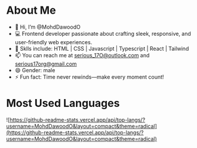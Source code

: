 # About Me

- 👋 Hi, I’m @MohdDawoodO
- 💻 Frontend developer passionate about crafting sleek, responsive, and user-friendly web experiences.
- 💪 Sklls include: HTML | CSS | Javascript | Typescript | React | Tailwind
- 📫 You can reach me at serious_17O@outlook.com and serious17org@gmail.com
- 😄 Gender: male
- ⚡ Fun fact: Time never rewinds—make every moment count!


# Most Used Languages

![https://github-readme-stats.vercel.app/api/top-langs/?username=MohdDawoodO&layout=compact&theme=radical](https://github-readme-stats.vercel.app/api/top-langs/?username=MohdDawoodO&layout=compact&theme=radical)


<!---
MohdDawoodO/MohdDawoodO is a ✨ special ✨ repository because its `README.md` (this file) appears on your GitHub profile.
You can click the Preview link to take a look at your changes.
--->
